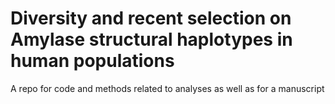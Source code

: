 # Diversity and recent selection on Amylase structural haplotypes in human populations

A repo for code and methods related to analyses as well as for a manuscript
